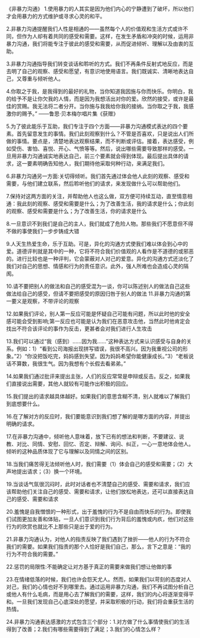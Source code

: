 《非暴力沟通》
1.使用暴力的人其实是因为他们内心的宁静遭到了破坏，所以他们才会用暴力的方式维护或寻求心灵的和平。

2.非暴力沟通提醒我们人性是相通的——虽然每个人的价值观和生活方式或许不同，但作为人却有着共同的感受和需要。这样，在发生矛盾和冲突的时候，运用非暴力沟通，我们将能专注于彼此的感受和需要，从而促进倾听、理解以及由衷的互助。

3.非暴力沟通指导我们转变谈话和聆听的方式。我们不再条件反射式地反应，而是去明了自己的观察、感受和愿望，有意识地使用语言。我们既诚实、清晰地表达自己，又尊重与倾听他人。

4.你取之于我，是我得到的最好的礼物，当你知道我因施与你而快乐。你明白，我的给予不是让你欠我的人情，而是因为我想活出对你的爱。欣然的接受，或许是最佳的赏赐。我无法将二者分开。当你施与我我给你我的接纳。当你取之于我，我感激你的赐予。”  ——鲁思·贝本梅尔唱片集《获赠》

5.为了彼此能乐于互助，我们专注于四个方面——非暴力沟通模式表达的四个要素。首先留意发生的事情。我们此刻观察到什么？不管是否喜欢，只是说出人们所做的事情。要点是，清楚地表达观察结果，而不判断或评估。接着，表达感受，例如受伤、害怕、喜悦、开心、气愤等等。然后，说出哪些需要导致那样的感受。一旦用非暴力沟通诚实地表达自己，前三个要素就会得到体现。最后提出具体的请求，这一要素明确告知他人，我们期待他采取何种行动，来满足我们。

6.非暴力沟通另一方面:关切得倾听。我们首先通过体会他人此刻的观察、感受和需要，与他们建立联系，然后聆听他们的请求，来发现做什么可以帮助他们。

7.保持对这两方面的关注，并帮助他人也这么做，双方便可持续互动，直至情意相通：我此刻的观察、感受和需要是什么；为了改善生活，我的请求是什么；你此刻的观察、感受和需要是什么；为了改善生活，你的请求是什么

8.一旦意识不到我们是自己的主人，我们就成了危险人物。那些我们不愿意但不得不做的事使我们一步步铸成大错

9.人天生热爱生命，乐于互助。可是，异化的沟通方式使我们难以体会到心中的爱。道德评判就是其中的一种，它将不符合我们价值观的人看作是不道德的或邪恶的。进行比较也是一种评判，它会蒙蔽对人对己的爱意。异化的沟通方式还淡化了我们对自己的思想、情感和行为的责任意识。此外，强人所难也会造成心灵的隔阂。

10.请不要把别人的做法和自己的感受混为一谈，你可以陈述别人的做法自己这些做法给自己的感受，但请不要把感受的原因归咎于别人的做法
11.非暴力沟通的第一要义是观察，不带评论的观察

12.如果我们评论，别人第一反应可能是怀疑自己可能有问题，所以此时他的安全感可能会受到影响;第一反应也可能是认为我们在恶意攻击他，当然此时他肯定会找出不符合该评论的事作为反击，更甚者会对我们进行人生攻击

13.我们可以通过“我（感到）……因为我……”这种表达方式来认识感受与自身的关系。例如：1）“看到公司海报出现拼写错误，我很不高兴。因为我重视公司的形象。”2）“你没把饭吃完，妈妈感到失望。因为妈妈希望你能健康成长。”3）“老板说话不算数，我很生气。因为我想有个长假去看弟弟。”

14.如果我们通过批评来提出主张，人们的反应常常是申辩或反击。反之，如果我们直接说出需要，其他人就较有可能作出积极的回应。

15.我们提出的请求越具体越好。如果我们的意思含糊不清，别人就难以了解我们到底想要什么。

16.在了解对方的反应时，我们要能意识到我们想了解的是哪方面的内容，并提出明确的请求。

17.在非暴力沟通中，倾听他人意味着，放下已有的想法和判断，不要建议、说教、对比、同情、安慰、回忆、否定、辩解、询问、纠正，一心一意地体会他人。倾听的这种品质体现了它与理解以及同情之间的区别。

18.当我们痛苦得无法倾听他人时，我们需要（1）体会自己的感受和需要；（2）大声地提出请求；（3）换一个环境。

19.当谈话气氛很沉闷时，此时对话者也不清楚自己的感受、需要和请求，我们应该帮助他们关注自己的感受、需要和请求，让他们放松地表达，还可以直接表达自己的感受、需要和请求

20.羞愧是自我憎恨的一种形式，出于羞愧的行为不是自由而快乐的行为。即使我们试图更加友善和体贴，一旦人们意识到我们行为背后的羞愧或内疚，他们对这些行为的欣赏也就比不上那些只是出于爱的行为。

21.非暴力沟通认为，对他人的指责反映了我们遇到了挫折——他人的行为不符合我们的需要。如果我们指责的那个人恰好是我们自己，那么，言下之意是：“我的行为不符合我的需要。”

22.惩罚的局限性:不能确定让对方基于真正的需要来做我们想让他做的事

23.在情绪低落的时候，我们也许会怨天尤人。然而，如果我们以苛刻的态度对人对己，我们的心情也好不到哪里去。通过运用非暴力沟通，我们不再试图分析自己或他人有什么毛病，而是用心去了解我们的需要，这样，我们的内心将逐渐变得平和。一旦我们发现自己心底深处的愿望，并采取积极的行动，我们将会重获生活的热情。

24.非暴力沟通表达感激的方式包含三个部分：1.对方做了什么事情使我们的生活得到了改善；2.我们有哪些需要得到了满足；3.我们的心情怎么样？
